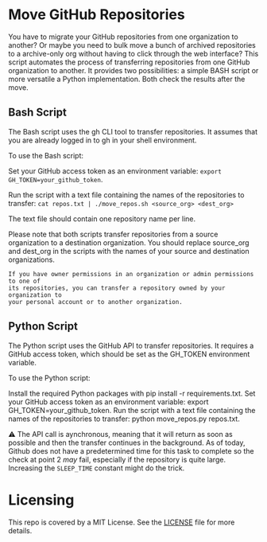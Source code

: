 # Move GitHub Repositories

You have to migrate your GitHub repositories from one organization to another?
Or maybe you need to bulk move a bunch of archived repositories to a archive-only org without having to click through the web interface?
This script automates the process of transferring repositories from one GitHub
organization to another. It provides two possibilities: a simple BASH script or more versatile a Python implementation. Both check the results after the move. 

## Bash Script
The Bash script uses the gh CLI tool to transfer repositories. It assumes that you are already logged in to gh in your shell environment.

To use the Bash script:

Set your GitHub access token as an environment variable: `export GH_TOKEN=your_github_token`.

Run the script with a text file containing the names of the repositories to transfer: 
`cat repos.txt | ./move_repos.sh <source_org> <dest_org>`

The text file should contain one repository name per line.

Please note that both scripts transfer repositories from a source organization to a destination organization. You should replace source_org and dest_org in the scripts with the names of your source and destination organizations.

```
If you have owner permissions in an organization or admin permissions to one of
its repositories, you can transfer a repository owned by your organization to
your personal account or to another organization.
```

## Python Script
The Python script uses the GitHub API to transfer repositories. It requires a GitHub access token, which should be set as the GH_TOKEN environment variable.

To use the Python script:

Install the required Python packages with pip install -r requirements.txt.
Set your GitHub access token as an environment variable: export GH_TOKEN=your_github_token.
Run the script with a text file containing the names of the repositories to transfer: python move_repos.py repos.txt.

:warning: The API call is aynchronous, meaning that it will return as soon as
possible and then the transfer continues in the background. As of today, Github
does not have a predetermined time for this task to complete so the check at
point 2 _may_ fail, especially if the repository is quite large. Increasing the
`SLEEP_TIME` constant might do the trick. 

# Licensing
This repo is covered by a MIT License. See the [LICENSE](LICENSE) file for more details.